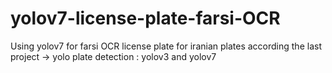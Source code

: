 # yolov7-license-plate-farsi-OCR
Using yolov7 for farsi OCR license plate for iranian plates according the last project -> yolo plate detection : yolov3 and yolov7
